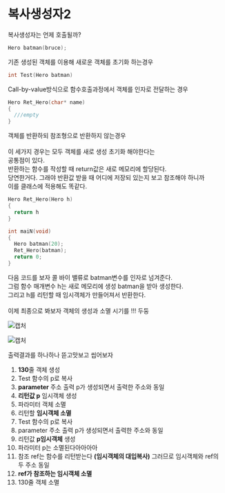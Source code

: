 # 복사생성자2

복사생성자는 언제 호출될까? </br>

```c++
Hero batman(bruce);
```

기존 생성된 객체를 이용해 새로운 객체를 초기화 하는경우 </br>

```c++
int Test(Hero batman)
```

Call-by-value방식으로 함수호출과정에서 객체를 인자로 전달하는 경우 </br>

```c++
Hero Ret_Hero(char* name)
{
  ///empty
}
```

객체를 반환하되 참조형으로 반환하지 않는경우 </br></br>
이 세가지 경우는 모두 객체를 새로 생성 초기화 해야한다는  </br>
공통점이 있다. </br>
반환하는 함수를 작성할 때 return값은 새로 메모리에 할당된다. 	</br>
당연한거다. 그래야 반환값 받을 때 어디에 저장되 있는지 보고 참조해야 하니까 </br>
이를 클래스에 적용해도 똑같다. </br>

```c++
Hero Ret_Hero(Hero h)
{
  return h 
}

int maiN(void)
{
  Hero batman(20);
  Ret_Hero(batman);
  return 0;  
}
```
다음 코드를 보자 콜 바이 밸류로 batman변수를 인자로 넘겨준다.</br>
그럼 함수 매개변수 h는 새로 메모리에 생성 batman을 받아 생성한다. </br>
그리고 h를 리턴할 때 임시객체가 만들어져서 반환한다. </br>
</br>
이제 최종으로 봐보자 객체의 생성과 소멸 시기를 !!! 두둥 </br>

![캡처](https://user-images.githubusercontent.com/43857226/69129076-08d82300-0af1-11ea-9e92-06552cf63ad7.PNG)</br>

![캡처](https://user-images.githubusercontent.com/43857226/69129124-22796a80-0af1-11ea-8701-cdb859a71177.PNG)</br>

출력결과를 하나하나 뜯고맛보고 씹어보자 </br>

1. **130**줄 객체 생성 
2. Test 함수의 p로 복사 
3. **parameter** 주소 출력 p가 생성되면서 출력한 주소와 동일
4. **리턴값 p** 임시객체 생성
5. 파라미터 객체 소멸
6. 리턴할 **임시객체 소멸**
7. Test 함수의 p로 복사 
8. parameter 주소 출력 p가 생성되면서 출력한 주소와 동일
9. 리턴값 **p임시객체** 생성
10. 파라미터 p는 소멸된다아아아아 
11. 참조 ref는 함수를 리턴받는다 **(임시객체의 대입복사)** 그러므로 임시객체와 ref의 두 주소 동일
12. **ref가 참조하는 임시객체 소멸**
13. 130줄 객체 소멸 
